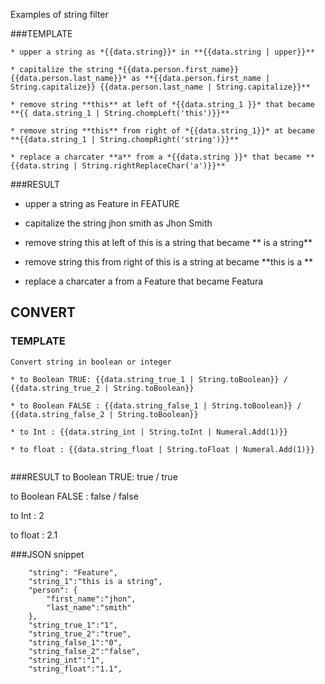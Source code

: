 ﻿Examples of string filter

 
###TEMPLATE
```
* upper a string as *{{data.string}}* in **{{data.string | upper}}**

* capitalize the string *{{data.person.first_name}} {{data.person.last_name}}* as **{{data.person.first_name | String.capitalize}} {{data.person.last_name | String.capitalize}}**

* remove string **this** at left of *{{data.string_1 }}* that became **{{ data.string_1 | String.chompLeft('this')}}**

* remove string **this** from right of *{{data.string_1}}* at became **{{data.string_1 | String.chompRight('string')}}**

* replace a charcater **a** from a *{{data.string }}* that became **{{data.string | String.rightReplaceChar('a')}}**

```


###RESULT
* upper a string as Feature in FEATURE

* capitalize the string jhon smith as Jhon Smith

* remove string this at left of this is a string that became ** is a string**

* remove string this from right of this is a string at became **this is a **

* replace a charcater a from a Feature that became Featura



## CONVERT

### TEMPLATE
```
Convert string in boolean or integer

* to Boolean TRUE: {{data.string_true_1 | String.toBoolean}} / {{data.string_true_2 | String.toBoolean}}

* to Boolean FALSE : {{data.string_false_1 | String.toBoolean}} / {{data.string_false_2 | String.toBoolean}}

* to Int : {{data.string_int | String.toInt | Numeral.Add(1)}}

* to float : {{data.string_float | String.toFloat | Numeral.Add(1)}}


```

###RESULT
to Boolean TRUE: true / true

to Boolean FALSE : false / false

to Int : 2

to float : 2.1


###JSON snippet

```
	"string": "Feature",
	"string_1":"this is a string",
	"person": {
	    "first_name":"jhon",
	    "last_name":"smith"
	},	
	"string_true_1":"1",
	"string_true_2":"true",
	"string_false_1":"0",
	"string_false_2":"false",
    "string_int":"1",
	"string_float":"1.1",

```
	 
	 
	 
	 
